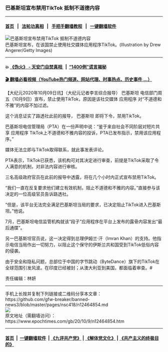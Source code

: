 ### 巴基斯坦宣布禁用TikTok 抵制不道德内容
------------------------

#### [首页](https://github.com/gfw-breaker/banned-news3/blob/master/README.md) &nbsp;&nbsp;|&nbsp;&nbsp; [法轮功真相](https://github.com/begood0513/basic/blob/master/README.md)  &nbsp;&nbsp;|&nbsp;&nbsp; [手把手翻墙教程](https://github.com/gfw-breaker/guides/wiki)  &nbsp;&nbsp;|&nbsp;&nbsp; [一键翻墙软件](https://github.com/gfw-breaker/nogfw/blob/master/README.md)  



<div><img alt="巴基斯坦宣布禁用TikTok 抵制不道德内容" class="attachment-djy_600_400 size-djy_600_400 wp-post-image" src="https://i.epochtimes.com/assets/uploads/2020/10/GettyImages-1227952248-600x400.jpg"/>
<div class="caption">
 巴基斯坦宣布，在该国禁止使用社交媒体应用程序TikTok。(Illustration by Drew Angerer/Getty Images)
</div></div><hr/>

#### 💥 [《伪火》 - 天安门自焚真相 ](http://158.247.195.190:10000/videos/blog/weihuo.html)&nbsp; |&nbsp; [“1400例”谎言揭秘  ](http://158.247.195.190:10000/videos/blog/jiexi1400.html)

#### [ 🎬  翻墙必看视频（YouTube热门频道、网站代理、时事热点、历史事件 ...）](https://github.com/gfw-breaker/links/blob/master/banned.md)

<div><p>
 【大纪元2020年10月09日讯】（大纪元记者李言综合报导）
 <ok href="https://www.epochtimes.com/gb/tag/%E5%B7%B4%E5%9F%BA%E6%96%AF%E5%9D%A6.html">
  巴基斯坦
 </ok>
 电信部门周五（10月9日）宣布，禁止使用TikTok，原因是该社交媒体
 <ok href="https://www.epochtimes.com/gb/tag/%E5%BA%94%E7%94%A8%E7%A8%8B%E5%BA%8F.html">
  应用程序
 </ok>
 对“不道德和不雅”的内容不加过滤。
</p>
<p>
 这个消息证实了路透社此前的报导，
 <ok href="https://www.epochtimes.com/gb/tag/%E5%B7%B4%E5%9F%BA%E6%96%AF%E5%9D%A6.html">
  巴基斯坦
 </ok>
 即将下令，禁用TikTok。
</p>
<p>
 巴基斯坦电信管理局（PTA）在一份声明中说：“鉴于来自社会不同阶层对短片共享
 <ok href="https://www.epochtimes.com/gb/tag/%E5%BA%94%E7%94%A8%E7%A8%8B%E5%BA%8F.html">
  应用程序
 </ok>
 TikTok上不道德和不雅内容的投诉，PTA已发布指示，禁用该应用程序。”
</p>
<p>
 媒体无法立即与TikTok取得联系，就此事发表评论。
</p>
<p>
 PTA表示，TikTok已获悉，该机构可对其决定进行审查，前提是TikTok采取了令人满意的机制，对非法内容进行审核。
</p>
<p>
 三名高级政府官员在此前的报导中透露，将在几个小时内正式宣布禁用TikTok。
</p>
<p>
 “我们一直在反复要求他们建立有效机制，阻止不道德和不雅的内容。”直接参与该决定的一位高级官员告诉路透社。
</p>
<p>
 “但是，该平台无法完全满足巴基斯坦当局的要求，已决定阻止TikTok进入巴基斯坦。”他说。
</p>
<p>
 7月，巴基斯坦电信监管机构就该“段子”应用程序在平台上发布的露骨内容发出“最后通牒”。
</p>
<p>
 另一巴基斯坦官员说，这一决定得到总理伊姆兰·汗（Imran Khan）的支持。他指示电信当局作出一切努力，以阻止这个保守的伊斯兰共和国受到TikTok低俗内容的侵袭。
</p>
<p>
 由于安全和隐私问题，总部位于中国的字节跳动（ByteDance）旗下的TikTok在全球范围引发风波。在印度已经被封；从澳大利亚到美国，都面临着审查。#
</p>
<p>
 责任编辑：林妍
</p>
</div>
<hr/>
手机上长按并复制下列链接或二维码分享本文章：<br/>
https://github.com/gfw-breaker/banned-news3/blob/master/pages/nsc418/n12464854.md <br/>
<a href='https://github.com/gfw-breaker/banned-news3/blob/master/pages/nsc418/n12464854.md'><img src='https://github.com/gfw-breaker/banned-news3/blob/master/pages/nsc418/n12464854.md.png'/></a> <br/>
原文地址（需翻墙访问）：https://www.epochtimes.com/gb/20/10/9/n12464854.htm


------------------------
#### [首页](https://github.com/gfw-breaker/banned-news3/blob/master/README.md) &nbsp;|&nbsp; [一键翻墙软件](https://github.com/gfw-breaker/nogfw/blob/master/README.md) &nbsp;| [《九评共产党》](https://github.com/gfw-breaker/9ping.md/blob/master/README.md#九评之一评共产党是什么) | [《解体党文化》](https://github.com/gfw-breaker/jtdwh.md/blob/master/README.md) | [《共产主义的终极目的》](https://github.com/gfw-breaker/gczydzjmd.md/blob/master/README.md)


<img src='http://gfw-breaker.win/banned-news3/pages/nsc418/n12464854.md' width='0px' height='0px'/>